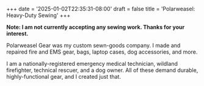 +++
date = '2025-01-02T22:35:31-08:00'
draft = false
title = 'Polarweasel: Heavy-Duty Sewing'
+++

**Note: I am not currently accepting any sewing work. Thanks for your interest.**

Polarweasel Gear was my custom sewn-goods company. I made and repaired fire and EMS gear, bags, laptop cases, dog accessories, and more.

I am a nationally-registered emergency medical technician, wildland firefighter, technical rescuer, and a dog owner. All of these demand durable, highly-functional gear, and I created just that.
